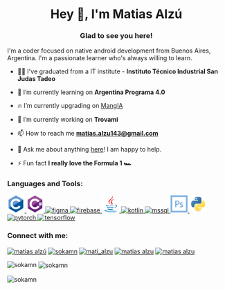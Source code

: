 <h1 align="center">Hey 👋, I'm Matias Alzú</h1>
<h3 align="center">Glad to see you here!</h3>
I'm a coder focused on native android development from Buenos Aires, Argentina. I'm a passionate learner who's always willing to learn.

- 👨‍🎓 I've graduated from a IT institute - **Instituto Técnico Industrial San Judas Tadeo**

- 🌱 I’m currently learning on **Argentina Programa 4.0**

- 🔥 I’m currently upgrading on [MangIA](https://www.canva.com/design/DAFK1hoE1Tw/RJTAtFfv4Ike2cHBoAYxqA/view?utm_content=DAFK1hoE1Tw&utm_campaign=designshare&utm_medium=link2&utm_source=sharebutton)

- 🚀 I’m currently working on **Trovami**

- 📫 How to reach me **matias.alzu143@gmail.com**

- 💬 Ask me about anything [here](https://walink.co/428830)! I am happy to help.

- ⚡ Fun fact **I really love the Formula 1 🏎️**

<h3 align="left">Languages and Tools:</h3>
<p align="left"> <a href="https://www.cprogramming.com/" target="_blank" rel="noreferrer"> <img src="https://raw.githubusercontent.com/devicons/devicon/master/icons/c/c-original.svg" alt="c" width="40" height="40"/> </a> <a href="https://www.w3schools.com/cs/" target="_blank" rel="noreferrer"> <img src="https://raw.githubusercontent.com/devicons/devicon/master/icons/csharp/csharp-original.svg" alt="csharp" width="40" height="40"/> </a> <a href="https://www.figma.com/" target="_blank" rel="noreferrer"> <img src="https://www.vectorlogo.zone/logos/figma/figma-icon.svg" alt="figma" width="40" height="40"/> </a> <a href="https://firebase.google.com/" target="_blank" rel="noreferrer"> <img src="https://www.vectorlogo.zone/logos/firebase/firebase-icon.svg" alt="firebase" width="40" height="40"/> </a> <a href="https://www.java.com" target="_blank" rel="noreferrer"> <img src="https://raw.githubusercontent.com/devicons/devicon/master/icons/java/java-original.svg" alt="java" width="40" height="40"/> </a> <a href="https://kotlinlang.org" target="_blank" rel="noreferrer"> <img src="https://www.vectorlogo.zone/logos/kotlinlang/kotlinlang-icon.svg" alt="kotlin" width="40" height="40"/> </a> <a href="https://www.microsoft.com/en-us/sql-server" target="_blank" rel="noreferrer"> <img src="https://www.svgrepo.com/show/303229/microsoft-sql-server-logo.svg" alt="mssql" width="40" height="40"/> </a> <a href="https://www.photoshop.com/en" target="_blank" rel="noreferrer"> <img src="https://raw.githubusercontent.com/devicons/devicon/master/icons/photoshop/photoshop-line.svg" alt="photoshop" width="40" height="40"/> </a> <a href="https://www.python.org" target="_blank" rel="noreferrer"> <img src="https://raw.githubusercontent.com/devicons/devicon/master/icons/python/python-original.svg" alt="python" width="40" height="40"/> </a> <a href="https://pytorch.org/" target="_blank" rel="noreferrer"> <img src="https://www.vectorlogo.zone/logos/pytorch/pytorch-icon.svg" alt="pytorch" width="40" height="40"/> </a> <a href="https://www.tensorflow.org" target="_blank" rel="noreferrer"> <img src="https://www.vectorlogo.zone/logos/tensorflow/tensorflow-icon.svg" alt="tensorflow" width="40" height="40"/> </a> </p>

<h3 align="left">Connect with me:</h3>
<p align="left">
<a href="https://linkedin.com/in/matias alzú" target="blank"><img align="center" src="https://raw.githubusercontent.com/rahuldkjain/github-profile-readme-generator/master/src/images/icons/Social/linked-in-alt.svg" alt="matias alzú" height="30" width="40" /></a>
<a href="https://stackoverflow.com/users/sokamn" target="blank"><img align="center" src="https://raw.githubusercontent.com/rahuldkjain/github-profile-readme-generator/master/src/images/icons/Social/stack-overflow.svg" alt="sokamn" height="30" width="40" /></a>
<a href="https://instagram.com/mati_alzu" target="blank"><img align="center" src="https://raw.githubusercontent.com/rahuldkjain/github-profile-readme-generator/master/src/images/icons/Social/instagram.svg" alt="mati_alzu" height="30" width="40" /></a>
<a href="https://dribbble.com/matias alzu" target="blank"><img align="center" src="https://raw.githubusercontent.com/rahuldkjain/github-profile-readme-generator/master/src/images/icons/Social/dribbble.svg" alt="matias alzu" height="30" width="40" /></a>
<a href="https://www.behance.net/matias alzu" target="blank"><img align="center" src="https://raw.githubusercontent.com/rahuldkjain/github-profile-readme-generator/master/src/images/icons/Social/behance.svg" alt="matias alzu" height="30" width="40" /></a>
</p>

<p><img align="left" src="https://github-readme-stats.vercel.app/api/top-langs?username=sokamn&show_icons=true&locale=en&layout=compact" alt="sokamn" /></p>

<p>&nbsp;<img align="center" src="https://github-readme-stats.vercel.app/api?username=sokamn&show_icons=true&locale=en" alt="sokamn" /></p>

<p><img align="center" src="https://github-readme-streak-stats.herokuapp.com/?user=sokamn&" alt="sokamn" /></p>
